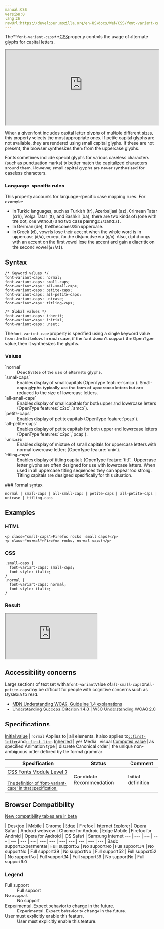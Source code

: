 ```yaml
---
manual:CSS
version:0
lang:zh
rawUrl:https://developer.mozilla.org/en-US/docs/Web/CSS/font-variant-caps
---
```






The**`font-variant-caps`**[CSS](%427 "")property controls the usage of alternate glyphs for capital letters.

<iframe src='https://interactive-examples.mdn.mozilla.net/pages/css/font-variant-caps.html' width='100%' height='250'></iframe>


When a given font includes capital letter glyphs of multiple different sizes, this property selects the most appropriate ones. If petite capital glyphs are not available, they are rendered using small capital glyphs. If these are not present, the browser synthesizes them from the uppercase glyphs.



Fonts sometimes include special glyphs for various caseless characters (such as punctuation marks) to better match the capitalized characters around them. However, small capital glyphs are never synthesized for caseless characters.


### Language-specific rules<a name="Language-specific_rules"></a>


This property accounts for language-specific case mapping rules. For example:


* In Turkic languages, such as Turkish (tr), Azerbaijani (az), Crimean Tatar (crh), Volga Tatar (tt), and Bashkir (ba), there are two kinds of`i`(one with the dot, one without) and two case pairings:`i`/`İ`and`ı`/`I`.
* In German (de), the`ß`becomes`SS`in uppercase.
* In Greek (el), vowels lose their accent when the whole word is in uppercase (`ά`/`Α`), except for the disjunctive eta (`ή`/`Ή`). Also, diphthongs with an accent on the first vowel lose the accent and gain a diacritic on the second vowel (`άι`/`ΑΪ`).

## Syntax<a name="Syntax"></a>

```
/* Keyword values */
font-variant-caps: normal;
font-variant-caps: small-caps;
font-variant-caps: all-small-caps;
font-variant-caps: petite-caps;
font-variant-caps: all-petite-caps;
font-variant-caps: unicase;
font-variant-caps: titling-caps;

/* Global values */
font-variant-caps: inherit;
font-variant-caps: initial;
font-variant-caps: unset;
```


The`font-variant-caps`property is specified using a single keyword value from the list below. In each case, if the font doesn&#39;t support the OpenType value, then it synthesizes the glyphs.


### Values<a name="Values"></a>
<dl><dt id=''>`normal`</dt><dd>Deactivates of the use of alternate glyphs.</dd><dt id=''>`small-caps`</dt><dd>Enables display of small capitals (OpenType feature:`smcp`). Small-caps glyphs typically use the form of uppercase letters but are reduced to the size of lowercase letters.</dd><dt id=''>`all-small-caps`</dt><dd>Enables display of small capitals for both upper and lowercase letters (OpenType features:`c2sc`,`smcp`).</dd><dt id=''>`petite-caps`</dt><dd>Enables display of petite capitals (OpenType feature:`pcap`).</dd><dt id=''>`all-petite-caps`</dt><dd>Enables display of petite capitals for both upper and lowercase letters (OpenType features:`c2pc`,`pcap`).</dd><dt id=''>`unicase`</dt><dd>Enables display of mixture of small capitals for uppercase letters with normal lowercase letters (OpenType feature:`unic`).</dd><dt id=''>`titling-caps`</dt><dd>Enables display of titling capitals (OpenType feature:`titl`). Uppercase letter glyphs are often designed for use with lowercase letters. When used in all uppercase titling sequences they can appear too strong. Titling capitals are designed specifically for this situation.</dd></dl>
### Formal syntax<a name="Formal_syntax"></a>

```
normal | small-caps | all-small-caps | petite-caps | all-petite-caps | unicase | titling-caps
```

## Examples<a name="Examples"></a>

### HTML<a name="HTML"></a>

```
<p class="small-caps">Firefox rocks, small caps!</p>
<p class="normal">Firefox rocks, normal caps!</p>
```

### CSS<a name="CSS"></a>

```
.small-caps {
  font-variant-caps: small-caps;
  font-style: italic;
}
.normal {
  font-variant-caps: normal;
  font-style: italic;
}
```

### Result<a name="Result"></a>


<iframe src='https://mdn.mozillademos.org/en-US/docs/Web/CSS/font-variant-caps$samples/Examples?revision=1367960' width='null' height='null'></iframe>



## Accessibility concerns<a name="Accessibility_concerns"></a>


Large sections of text set with a`font-variant`value of`all-small-caps`or`all-petite-caps`may be difficult for people with cognitive concerns such as Dyslexia to read.


* [MDN Understanding WCAG, Guideline 1.4 explanations](%30213 "")
* [Understanding Success Criterion 1.4.8 | W3C Understanding WCAG 2.0](%30214 "")

## Specifications<a name="Specifications"></a>

[Initial value](%28552 "") | `normal` 
Applies to | all elements. It also applies to[`::first-letter`](%28553 "The ::first-letter CSS pseudo-element applies styles to the first letter of the first line of a block-level element, but only when not preceded by other content (such as images or inline tables).")and[`::first-line`](%28554 "The ::first-line CSS pseudo-element applies styles to the first line of a block-level element."). 
[Inherited](%28555 "") | yes 
Media | visual 
[Computed value](%28556 "") | as specified 
Animation type | discrete 
Canonical order | the unique non-ambiguous order defined by the formal grammar 


Specification | Status | Comment 
 ---  |  ---  |  ---  | 
[CSS Fonts Module Level 3<br></br><small>The definition of &#39;font-variant-caps&#39; in that specification.</small>](%30215 "") | Candidate Recommendation | Initial definition 


## Browser Compatibility<a name="Browser_Compatibility"></a>
[New compatibility tables are in beta<i></i>](%3360 "")

 | <abbr>Desktop<i></i></abbr> | <abbr>Mobile<i></i></abbr> 
 | <abbr>Chrome<i></i></abbr> | <abbr>Edge<i></i></abbr> | <abbr>Firefox<i></i></abbr> | <abbr>Internet Explorer<i></i></abbr> | <abbr>Opera<i></i></abbr> | <abbr>Safari<i></i></abbr> | <abbr>Android webview<i></i></abbr> | <abbr>Chrome for Android<i></i></abbr> | <abbr>Edge Mobile<i></i></abbr> | <abbr>Firefox for Android<i></i></abbr> | <abbr>Opera for Android<i></i></abbr> | <abbr>iOS Safari<i></i></abbr> | <abbr>Samsung Internet<i></i></abbr> 
 ---  |  ---  |  ---  |  ---  |  ---  |  ---  |  ---  |  ---  |  ---  |  ---  |  ---  |  ---  |  ---  |  ---  | 
Basic support<abbr>Experimental<i></i></abbr> | <abbr>Full support</abbr>52 | <abbr>No support</abbr>No | <abbr>Full support</abbr>34 | <abbr>No support</abbr>No | <abbr>Full support</abbr>39 | <abbr>No support</abbr>No | <abbr>Full support</abbr>52 | <abbr>Full support</abbr>52 | <abbr>No support</abbr>No | <abbr>Full support</abbr>34 | <abbr>Full support</abbr>39 | <abbr>No support</abbr>No | <abbr>Full support</abbr>6.0 


### Legend<a name="Legend"></a>
<dl><dt id=''><abbr>Full support</abbr></dt><dd>Full support</dd><dt id=''><abbr>No support</abbr></dt><dd>No support</dd><dt id=''><abbr>Experimental. Expect behavior to change in the future.<i></i></abbr></dt><dd>Experimental. Expect behavior to change in the future.</dd><dt id=''><abbr>User must explicitly enable this feature.<i></i></abbr></dt><dd>User must explicitly enable this feature.</dd></dl>



